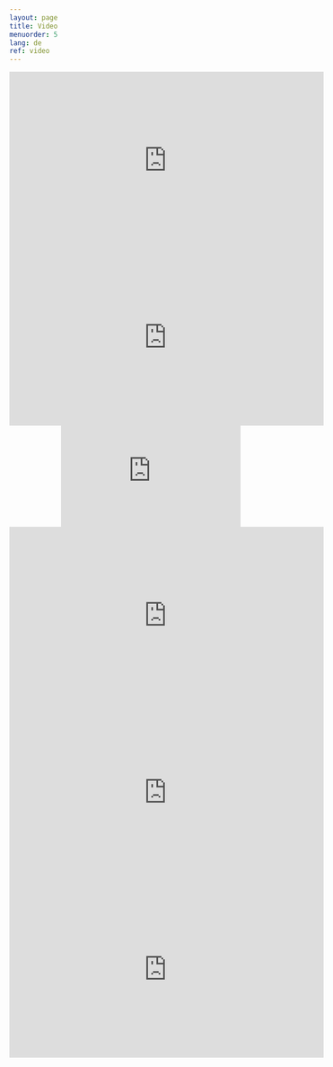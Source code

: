 ```yaml
---
layout: page
title: Video
menuorder: 5
lang: de
ref: video
---
```

<iframe width="560" height="315" src="https://www.youtube.com/embed/ryRgDhy5AQs?rel=0" frameborder="0" allowfullscreen></iframe>

<iframe width="560" height="315" src="https://www.youtube.com/embed/lihMd8nDGks?rel=0" frameborder="0" allowfullscreen></iframe>

<iframe title="Masterclass&#x20;f&#x00FC;r&#x20;zuk&#x00FC;nftige&#x20;Opernstars" allowfullscreen="true" style="transition-duration:0;transition-property:no;margin:0 auto;position:relative;display:block;background-color:#000000;" frameborder="0" scrolling="no" width="320" height="180" src="https://www.arte.tv/player/v5/index.php?lang=de_DE&json_url=https%3A%2F%2Fapi.arte.tv%2Fapi%2Fplayer%2Fv2%2Fconfig%2Fde%2F091406-000-A&autostart=false&mute=0"></iframe>

<iframe width="560" height="315" src="https://www.youtube.com/embed/M8LZHCqI_jA?rel=0" frameborder="0" allowfullscreen></iframe>

<iframe width="560" height="315" src="https://www.youtube.com/embed/x1VlnHLCs_I?rel=0" frameborder="0" allowfullscreen></iframe>

<iframe width="560" height="315" src="https://www.youtube.com/embed/x6-Q51jhWgQ?rel=0" frameborder="0" allowfullscreen></iframe>



















